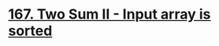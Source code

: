 # [167. Two Sum II - Input array is sorted](https://leetcode.com/problems/two-sum-ii-input-array-is-sorted/)
